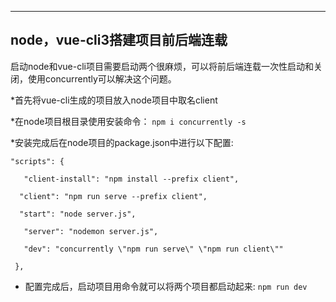 -------
node，vue-cli3搭建项目前后端连载
-------
启动node和vue-cli项目需要启动两个很麻烦，可以将前后端连载一次性启动和关闭，使用concurrently可以解决这个问题。

*首先将vue-cli生成的项目放入node项目中取名client

*在node项目根目录使用安装命令：
`npm i concurrently -s`

*安装完成后在node项目的package.json中进行以下配置:

 ```
"scripts": {

    "client-install": "npm install --prefix client",

   "client": "npm run serve --prefix client",

   "start": "node server.js",

    "server": "nodemon server.js",

    "dev": "concurrently \"npm run serve\" \"npm run client\""

  },

  ```


 * 配置完成后，启动项目用命令就可以将两个项目都启动起来:
 `npm run dev`
